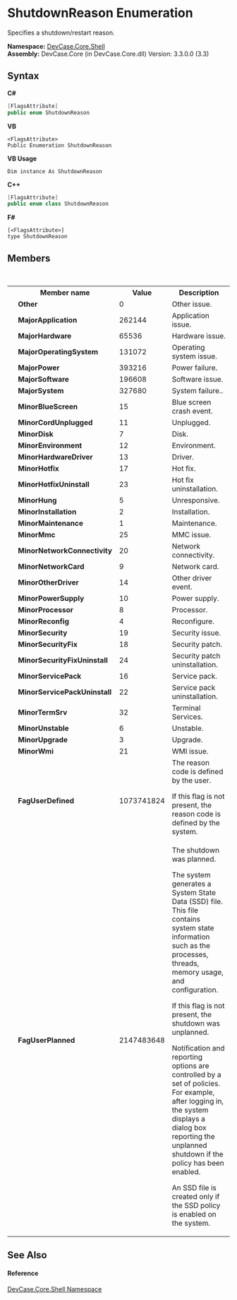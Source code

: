 # ShutdownReason Enumeration
 

Specifies a shutdown/restart reason.

**Namespace:**&nbsp;<a href="N_DevCase_Core_Shell">DevCase.Core.Shell</a><br />**Assembly:**&nbsp;DevCase.Core (in DevCase.Core.dll) Version: 3.3.0.0 (3.3)

## Syntax

**C#**<br />
``` C#
[FlagsAttribute]
public enum ShutdownReason
```

**VB**<br />
``` VB
<FlagsAttribute>
Public Enumeration ShutdownReason
```

**VB Usage**<br />
``` VB Usage
Dim instance As ShutdownReason
```

**C++**<br />
``` C++
[FlagsAttribute]
public enum class ShutdownReason
```

**F#**<br />
``` F#
[<FlagsAttribute>]
type ShutdownReason
```


## Members
&nbsp;<table><tr><th></th><th>Member name</th><th>Value</th><th>Description</th></tr><tr><td /><td target="F:DevCase.Core.Shell.ShutdownReason.Other">**Other**</td><td>0</td><td>Other issue.</td></tr><tr><td /><td target="F:DevCase.Core.Shell.ShutdownReason.MajorApplication">**MajorApplication**</td><td>262144</td><td>Application issue.</td></tr><tr><td /><td target="F:DevCase.Core.Shell.ShutdownReason.MajorHardware">**MajorHardware**</td><td>65536</td><td>Hardware issue.</td></tr><tr><td /><td target="F:DevCase.Core.Shell.ShutdownReason.MajorOperatingSystem">**MajorOperatingSystem**</td><td>131072</td><td>Operating system issue.</td></tr><tr><td /><td target="F:DevCase.Core.Shell.ShutdownReason.MajorPower">**MajorPower**</td><td>393216</td><td>Power failure.</td></tr><tr><td /><td target="F:DevCase.Core.Shell.ShutdownReason.MajorSoftware">**MajorSoftware**</td><td>196608</td><td>Software issue.</td></tr><tr><td /><td target="F:DevCase.Core.Shell.ShutdownReason.MajorSystem">**MajorSystem**</td><td>327680</td><td>System failure..</td></tr><tr><td /><td target="F:DevCase.Core.Shell.ShutdownReason.MinorBlueScreen">**MinorBlueScreen**</td><td>15</td><td>Blue screen crash event.</td></tr><tr><td /><td target="F:DevCase.Core.Shell.ShutdownReason.MinorCordUnplugged">**MinorCordUnplugged**</td><td>11</td><td>Unplugged.</td></tr><tr><td /><td target="F:DevCase.Core.Shell.ShutdownReason.MinorDisk">**MinorDisk**</td><td>7</td><td>Disk.</td></tr><tr><td /><td target="F:DevCase.Core.Shell.ShutdownReason.MinorEnvironment">**MinorEnvironment**</td><td>12</td><td>Environment.</td></tr><tr><td /><td target="F:DevCase.Core.Shell.ShutdownReason.MinorHardwareDriver">**MinorHardwareDriver**</td><td>13</td><td>Driver.</td></tr><tr><td /><td target="F:DevCase.Core.Shell.ShutdownReason.MinorHotfix">**MinorHotfix**</td><td>17</td><td>Hot fix.</td></tr><tr><td /><td target="F:DevCase.Core.Shell.ShutdownReason.MinorHotfixUninstall">**MinorHotfixUninstall**</td><td>23</td><td>Hot fix uninstallation.</td></tr><tr><td /><td target="F:DevCase.Core.Shell.ShutdownReason.MinorHung">**MinorHung**</td><td>5</td><td>Unresponsive.</td></tr><tr><td /><td target="F:DevCase.Core.Shell.ShutdownReason.MinorInstallation">**MinorInstallation**</td><td>2</td><td>Installation.</td></tr><tr><td /><td target="F:DevCase.Core.Shell.ShutdownReason.MinorMaintenance">**MinorMaintenance**</td><td>1</td><td>Maintenance.</td></tr><tr><td /><td target="F:DevCase.Core.Shell.ShutdownReason.MinorMmc">**MinorMmc**</td><td>25</td><td>MMC issue.</td></tr><tr><td /><td target="F:DevCase.Core.Shell.ShutdownReason.MinorNetworkConnectivity">**MinorNetworkConnectivity**</td><td>20</td><td>Network connectivity.</td></tr><tr><td /><td target="F:DevCase.Core.Shell.ShutdownReason.MinorNetworkCard">**MinorNetworkCard**</td><td>9</td><td>Network card.</td></tr><tr><td /><td target="F:DevCase.Core.Shell.ShutdownReason.MinorOtherDriver">**MinorOtherDriver**</td><td>14</td><td>Other driver event.</td></tr><tr><td /><td target="F:DevCase.Core.Shell.ShutdownReason.MinorPowerSupply">**MinorPowerSupply**</td><td>10</td><td>Power supply.</td></tr><tr><td /><td target="F:DevCase.Core.Shell.ShutdownReason.MinorProcessor">**MinorProcessor**</td><td>8</td><td>Processor.</td></tr><tr><td /><td target="F:DevCase.Core.Shell.ShutdownReason.MinorReconfig">**MinorReconfig**</td><td>4</td><td>Reconfigure.</td></tr><tr><td /><td target="F:DevCase.Core.Shell.ShutdownReason.MinorSecurity">**MinorSecurity**</td><td>19</td><td>Security issue.</td></tr><tr><td /><td target="F:DevCase.Core.Shell.ShutdownReason.MinorSecurityFix">**MinorSecurityFix**</td><td>18</td><td>Security patch.</td></tr><tr><td /><td target="F:DevCase.Core.Shell.ShutdownReason.MinorSecurityFixUninstall">**MinorSecurityFixUninstall**</td><td>24</td><td>Security patch uninstallation.</td></tr><tr><td /><td target="F:DevCase.Core.Shell.ShutdownReason.MinorServicePack">**MinorServicePack**</td><td>16</td><td>Service pack.</td></tr><tr><td /><td target="F:DevCase.Core.Shell.ShutdownReason.MinorServicePackUninstall">**MinorServicePackUninstall**</td><td>22</td><td>Service pack uninstallation.</td></tr><tr><td /><td target="F:DevCase.Core.Shell.ShutdownReason.MinorTermSrv">**MinorTermSrv**</td><td>32</td><td>Terminal Services.</td></tr><tr><td /><td target="F:DevCase.Core.Shell.ShutdownReason.MinorUnstable">**MinorUnstable**</td><td>6</td><td>Unstable.</td></tr><tr><td /><td target="F:DevCase.Core.Shell.ShutdownReason.MinorUpgrade">**MinorUpgrade**</td><td>3</td><td>Upgrade.</td></tr><tr><td /><td target="F:DevCase.Core.Shell.ShutdownReason.MinorWmi">**MinorWmi**</td><td>21</td><td>WMI issue.</td></tr><tr><td /><td target="F:DevCase.Core.Shell.ShutdownReason.FagUserDefined">**FagUserDefined**</td><td>1073741824</td><td>The reason code is defined by the user. 

 If this flag is not present, the reason code is defined by the system.</td></tr><tr><td /><td target="F:DevCase.Core.Shell.ShutdownReason.FagUserPlanned">**FagUserPlanned**</td><td>2147483648</td><td>The shutdown was planned. 

 The system generates a System State Data (SSD) file. This file contains system state information such as the processes, threads, memory usage, and configuration. 

 If this flag is not present, the shutdown was unplanned. 

 Notification and reporting options are controlled by a set of policies. For example, after logging in, the system displays a dialog box reporting the unplanned shutdown if the policy has been enabled. 

 An SSD file is created only if the SSD policy is enabled on the system.</td></tr></table>

## See Also


#### Reference
<a href="N_DevCase_Core_Shell">DevCase.Core.Shell Namespace</a><br />